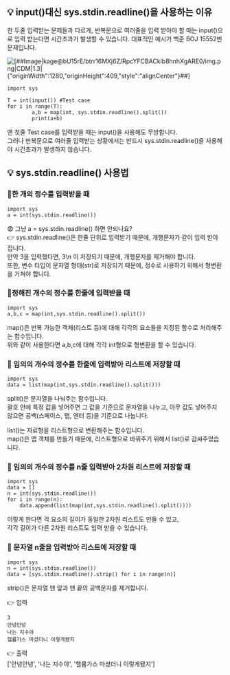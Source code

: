 ## 💡 input()대신 sys.stdin.readline()을 사용하는 이유

한 두줄 입력받는 문제들과 다르게, 반복문으로 여러줄을 입력 받아야 할 때는 input()으로 입력 받는다면 시간초과가 발생할 수 있습니다. 대표적인 예시가 백준 BOJ 15552번 문제입니다.

![[##_Image|kage@bU15rE/btrr16MXj6Z/RpcYFCBACkib8hnhXgARE0/img.png|CDM|1.3|{"originWidth":1280,"originHeight":409,"style":"alignCenter"}_##]](https://img1.daumcdn.net/thumb/R1280x0/?scode=mtistory2&fname=https%3A%2F%2Fblog.kakaocdn.net%2Fdn%2FbU15rE%2Fbtrr16MXj6Z%2FRpcYFCBACkib8hnhXgARE0%2Fimg.png)

```
import sys

T = int(input()) #Test case
for i in range(T):
        a,b = map(int, sys.stdin.readline().split())
        print(a+b)
```

맨 첫줄 Test case를 입력받을 때는 input()을 사용해도 무방합니다.  
그러나 반복문으로 여러줄 입력받는 상황에서는 반드시 sys.stdin.readline()을 사용해야 시간초과가 발생하지 않습니다.

## 💡 sys.stdin.readline() 사용법

### 📌한 개의 정수를 입력받을 때

```
import sys
a = int(sys.stdin.readline())
```

😨 그냥 a = sys.stdin.readline() 하면 안되나요?  
👉 sys.stdin.readline()은 한줄 단위로 입력받기 때문에, 개행문자가 같이 입력 받아집니다.  
만약 3을 입력했다면, 3\\n 이 저장되기 때문에, 개행문자를 제거해야 합니다.  
또한, 변수 타입이 문자열 형태(str)로 저장되기 때문에, 정수로 사용하기 위해서 형변환을 거쳐야 합니다.

### 📌정해진 개수의 정수를 한줄에 입력받을 때

```
import sys
a,b,c = map(int,sys.stdin.readline().split())
```

map()은 반복 가능한 객체(리스트 등)에 대해 각각의 요소들을 지정된 함수로 처리해주는 함수입니다.  
위와 같이 사용한다면 a,b,c에 대해 각각 int형으로 형변환을 할 수 있습니다.

### 📌 임의의 개수의 정수를 한줄에 입력받아 리스트에 저장할 때

```
import sys
data = list(map(int,sys.stdin.readline().split()))
```

split()은 문자열을 나눠주는 함수입니다.  
괄호 안에 특정 값을 넣어주면 그 값을 기준으로 문자열을 나누고, 아무 값도 넣어주지 않으면 공백(스페이스, 탭, 엔터 등)을 기준으로 나눕니다.

list()는 자료형을 리스트형으로 변환해주는 함수입니다.  
map()은 맵 객체를 만들기 때문에, 리스트형으로 바꿔주기 위해서 list()로 감싸주었습니다.

### 📌 임의의 개수의 정수를 n줄 입력받아 2차원 리스트에 저장할 때

```
import sys
data = []
n = int(sys.stdin.readline())
for i in range(n):
    data.append(list(map(int,sys.stdin.readline().split())))
```

이렇게 한다면 각 요소의 길이가 동일한 2차원 리스트도 만들 수 있고,  
각각 길이가 다른 2차원 리스트도 입력 받을 수 있습니다.

### 📌 문자열 n줄을 입력받아 리스트에 저장할 때

```
import sys
n = int(sys.stdin.readline())
data = [sys.stdin.readline().strip() for i in range(n)]
```

strip()은 문자열 맨 앞과 맨 끝의 공백문자를 제거합니다.

👉 입력

```
3
안녕안녕
나는 지수야
헬륨가스 마셨더니 이렇게됐지
```

👉 출력  
\['안녕안녕', '나는 지수야', '헬륨가스 마셨더니 이렇게됐지'\]